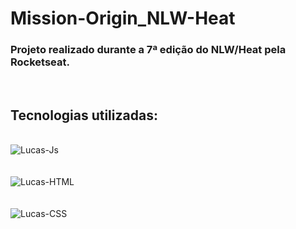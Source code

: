 # Mission-Origin_NLW-Heat

### Projeto realizado durante a 7ª edição do NLW/Heat pela Rocketseat.
<br>

## Tecnologias utilizadas:

<div style="display: inline_block"><br>
  <img align="center" alt="Lucas-Js"  src="https://img.shields.io/badge/JavaScript-F7DF1E?style=for-the-badge&logo=javascript&logoColor=black">
  
</div>
<br>
<div style="display: inline_block"><br>
  <img align="center" alt="Lucas-HTML"  src="https://img.shields.io/badge/HTML5-E34F26?style=for-the-badge&logo=html5&logoColor=white">
</div>  
<br>
<div style="display: inline_block"><br>
  <img align="center" alt="Lucas-CSS"  src="https://img.shields.io/badge/CSS3-1572B6?style=for-the-badge&logo=css3&logoColor=white"> 
</div>

